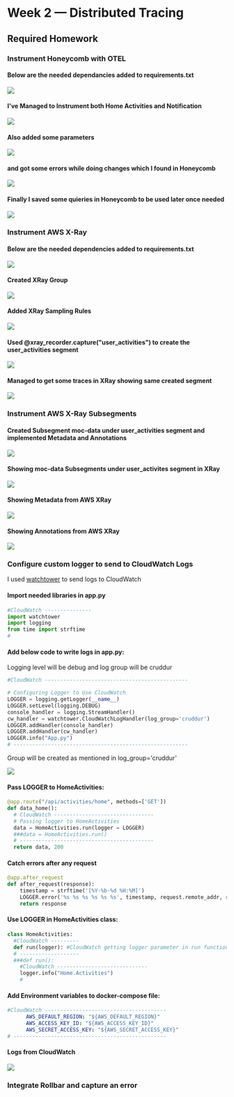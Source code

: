 # Week 2 — Distributed Tracing

## Required Homework

### Instrument Honeycomb with OTEL

#### Below are the needed dependancies added to requirements.txt

![](/_docs/assets/Week2/Honeycomb/OTel-requirement.png)

#### I've Managed to Instrument both Home Activities and Notification

![](/_docs/assets/Week2/Honeycomb/Home-Notifications.png)

#### Also added some parameters 

![](/_docs/assets/Week2/Honeycomb/app-parameters.png)

#### and got some errors while doing changes which I found in Honeycomb

![](/_docs/assets/Week2/Honeycomb/Traces_Error.png)

#### Finally I saved some quieries in Honeycomb to be used later once needed

![](/_docs/assets/Week2/Honeycomb/Saved-Queries.png)

### Instrument AWS X-Ray

#### Below are the needed dependencies added to requirements.txt

![](/_docs/assets/Week2/XRay/XRay-Requirements.png)

#### Created XRay Group

![](/_docs/assets/Week2/XRay/XRay-Groups.png)

#### Added XRay Sampling Rules

![](/_docs/assets/Week2/XRay/XRay-Sampling-Rules.png)

#### Used @xray_recorder.capture("user_activities") to create the user_activities segment

![](/_docs/assets/Week2/XRay/XRay-Segment.png)

#### Managed to get some traces in XRay showing same created segment

![](/_docs/assets/Week2/XRay/XRay-Traces.png)

### Instrument AWS X-Ray Subsegments 

#### Created Subsegment moc-data under user_activities segment and implemented Metadata and Annotations

![](/_docs/assets/Week2/XRay/XRay-Subsegment-Metadata_Annotation.png)

#### Showing moc-data Subsegments under user_activites segment in XRay

![](/_docs/assets/Week2/XRay/XRay-moc-data.png)

#### Showing Metadata from AWS XRay

![](/_docs/assets/Week2/XRay/XRay-Metadata.png)

#### Showing Annotations from AWS XRay

![](/_docs/assets/Week2/XRay/XRay-Annotations.png)

### Configure custom logger to send to CloudWatch Logs

I used [watchtower](https://pypi.org/project/watchtower) to send logs to CloudWatch

#### Import needed libraries in app.py

```python
#CloudWatch ---------------
import watchtower
import logging
from time import strftime
#
```

#### Add below code to write logs in app.py:

Logging level will be debug and log group will be cruddur

```python
#CloudWatch ----------------------------------------------

# Configuring Logger to Use CloudWatch
LOGGER = logging.getLogger(__name__)
LOGGER.setLevel(logging.DEBUG)
console_handler = logging.StreamHandler()
cw_handler = watchtower.CloudWatchLogHandler(log_group='cruddur')
LOGGER.addHandler(console_handler)
LOGGER.addHandler(cw_handler)
LOGGER.info("App.py")
# --------------------------------------------------------
```

Group will be created as mentioned in log_group='cruddur'

![](/_docs/assets/Week2/CloudWatch/CloudWatch-Group.png)

#### Pass LOGGER to HomeActivities:

```python
@app.route("/api/activities/home", methods=['GET'])
def data_home():
  # CloudWatch --------------------------------
  # Passing logger to HomeActivities 
  data = HomeActivities.run(logger = LOGGER)
  ###data = HomeActivities.run()
  # -------------------------------------------
  return data, 200
```

#### Catch errors after any request

```python
@app.after_request
def after_request(response):
    timestamp = strftime('[%Y-%b-%d %H:%M]')
    LOGGER.error('%s %s %s %s %s %s', timestamp, request.remote_addr, request.method, request.scheme, request.full_path, response.status)
    return response
```

#### Use LOGGER in HomeActivities class:

```python
class HomeActivities:
  #CloudWatch ---------
  def run(logger): #CloudWatch getting logger parameter in run function
  # -------------------
  ###def run():
    #CloudWatch -----------------------------
    logger.info("Home.Activities")
    #
```

#### Add Environment variables to docker-compose file:

```yaml
#CloudWatch ---------------------------------------
      AWS_DEFAULT_REGION: "${AWS_DEFAULT_REGION}"
      AWS_ACCESS_KEY_ID: "${AWS_ACCESS_KEY_ID}"
      AWS_SECRET_ACCESS_KEY: "${AWS_SECRET_ACCESS_KEY}"
# -------------------------------------------------
```


#### Logs from CloudWatch
![](/_docs/assets/Week2/CloudWatch/CloudWatch-Logs.png)

### Integrate Rollbar and capture an error
